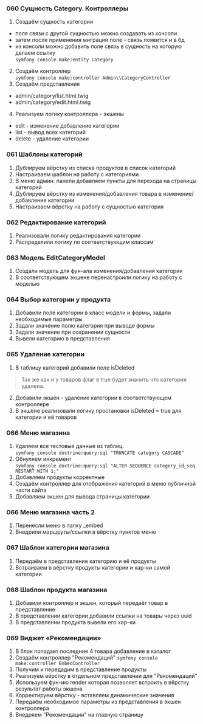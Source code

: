 ### 060 Сущность Category. Контроллеры

1. Создаём сущность категории

- поля связи с другой сущностью можно создавать из консоли
- затем после применения миграций поле - связь появится и в бд
- из консоли можно добавить поле связь в сущность на которую делаем ссылку  
  `symfony console make:entity Category`

2. Создаём контроллер  
   `symfony console make:controller Admin\\CategoryController`
3. Создаём представления

- admin/category/list.html.twig
- admin/category/edit.html.twig

4. Реализуем логику контроллера - экшены

- edit - изменение добавление категории
- list - вывод всех категорий
- delete - удаление категории

### 061 Шаблоны категорий

1. Дублируем вёрстку из списка продуктов в список категорий
2. Настраиваем шаблон на работу с категориями
3. В меню админ. панели добавляем пункты для перехода на страницы категорий
4. Дублируем вёрстку из изменения/добавления товара в изменение/добавление категории
5. Настраиваем вёрстку на работу с сущностью категория

### 062 Редактирование категорий

1. Реализовали логику редактирования категории
2. Распределили логику по соответствующим классам

### 063 Модель EditCategoryModel

1. Создали модель для фун-ала изменения/добавления категории
2. В соответствующем экшене перенастроили логику на работу с моделью

### 064 Выбор категории у продукта

1. Добавили поле категории в класс модели и формы, задали необходимые параметры
2. Задали значение полю категория при выводе формы
3. Задали значение при сохранении сущности
4. Вывели категорию в представления

### 065 Удаление категории

1. В таблицу категорий добавили поле isDeleted

> Так же как и у товаров флаг в true будет значить что категория удалена.

2. Добавили экшен - удаление категории в соответствующем контроллере
3. В экшене реализовали логику простановки isDeleted = true для категории и её товаров

### 066 Меню магазина

1. Удаляем все тестовые данные из таблиц.  
   `symfony console doctrine:query:sql "TRUNCATE category CASCADE"`
2. Обнуляем инкремент  
   `symfony console doctrine:query:sql "ALTER SEQUENCE category_id_seq RESTART WITH 1;"`
3. Добавляем продукты корректные
4. Создаём контроллер для отображения категорий в меню публичной части сайта
5. Добавляем экшен для вывода страницы категории

### 066 Меню магазина часть 2

1. Перенесли меню в папку _embed
2. Внедрили маршруты/ссылки в вёрстку пунктов меню

### 067 Шаблон категории магазина

1. Передаём в представление категорию и её продукты
2. Встраиваем в вёрстку продукты категории и хар-ки самой категории

### 068 Шаблон продукта магазина

1. Добавили контроллер и экшен, который передаёт товар в представление
2. В представлении категории добавили ссылки на товары через uuid
3. В представлении продукта вывели его хар-ки

### 069 Виджет «Рекомендации»

1. В блок попадает последние 4 товара добавление в каталог
2. Создаём контроллер "Рекомендаций"
   `symfony console make:controller EmbedController`
3. Получим и передадим в представление продукты
4. Реализуем вёрстку в отдельном представлении для "Рекомендаций"
5. Используем фун-ию render которая позволяет встроить в вёрстку результат работы экшена
6. Корректируем вёрстку - вставляем динамические значения
7. Передаём необходимое параметры из представления в экшен контроллера
8. Внедряем "Рекомендации" на главную страницу